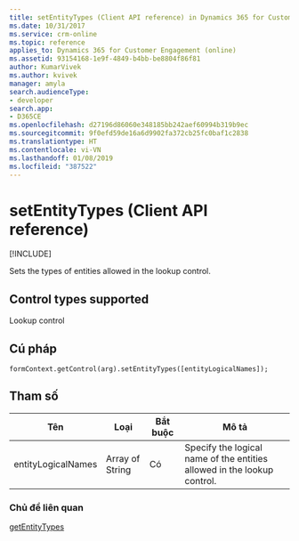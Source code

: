 ```yaml
---
title: setEntityTypes (Client API reference) in Dynamics 365 for Customer Engagement| MicrosoftDocs
ms.date: 10/31/2017
ms.service: crm-online
ms.topic: reference
applies_to: Dynamics 365 for Customer Engagement (online)
ms.assetid: 93154168-1e9f-4849-b4bb-be8804f86f81
author: KumarVivek
ms.author: kvivek
manager: amyla
search.audienceType:
- developer
search.app:
- D365CE
ms.openlocfilehash: d27196d86060e348185bb242aef60994b319b9ec
ms.sourcegitcommit: 9f0efd59de16a6d9902fa372cb25fc0baf1c2838
ms.translationtype: HT
ms.contentlocale: vi-VN
ms.lasthandoff: 01/08/2019
ms.locfileid: "387522"
---
```

# <a name="setentitytypes-client-api-reference"></a>setEntityTypes (Client API reference)

[!INCLUDE[](../../../../includes/cc_applies_to_update_9_0_0.md)]

Sets the types of entities allowed in the lookup control.

## <a name="control-types-supported"></a>Control types supported

Lookup control

## <a name="syntax"></a>Cú pháp

`formContext.getControl(arg).setEntityTypes([entityLogicalNames]);`

## <a name="parameter"></a>Tham số

|Tên|Loại|Bắt buộc|Mô tả|
|--|--|--|--|
|entityLogicalNames|Array of String|Có|Specify the logical name of the entities allowed in the lookup control.|

### <a name="related-topics"></a>Chủ đề liên quan

[getEntityTypes](getEntityTypes.md)

 



